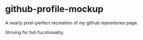 github-profile-mockup
=====================

A nearly pixel-perfect recreation of my github repositories page.

Striving for full-fucntionality.
